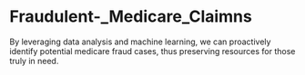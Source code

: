 # Fraudulent-_Medicare_Claimns
By leveraging data analysis and machine learning, we can proactively identify potential medicare fraud cases, thus preserving resources for those truly in need.
